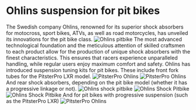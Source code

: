 # Ohlins suspension for pit bikes

The Swedish company Ohlins, renowned for its superior shock absorbers for motocross, sport bikes, ATVs, as well as road motorcycles, has unveiled its innovations for the pit bike class. ![Ohlins pitbike](http://mypitbike.ru/uploads/images/00/00/01/2012/02/22/51107b.jpg "Ohlins pitbike") The most advanced technological foundation and the meticulous attention of skilled craftsmen to each product allow for the production of unique shock absorbers with the finest characteristics. This ensures that racers experience unparalleled handling, while regular users enjoy maximum comfort and safety. Ohlins has introduced suspension tuning kits for pit bikes. These include front fork tubes for the PitsterPro LXR model. ![PitsterPro Ohlins](http://mypitbike.ru/uploads/images/00/00/01/2012/02/22/e5ebe9.jpg "PitsterPro Ohlins") ![PitsterPro Ohlins](http://mypitbike.ru/uploads/images/00/00/01/2012/02/22/754e86.jpg "PitsterPro Ohlins") And rear shock absorbers, depending on the pit bike model (whether it has a progressive linkage or not). ![Ohlins shock pitbike](http://mypitbike.ru/uploads/images/00/00/01/2012/02/22/d2e223.jpg "Ohlins shock pitbike") ![Ohlins Shock Pitbike](http://mypitbike.ru/uploads/images/00/00/01/2012/02/22/c0cf6a.jpg "Ohlins Shock Pitbike") ![Ohlins Shock Pitbike](http://mypitbike.ru/uploads/images/00/00/01/2012/02/22/64d567.jpg "Ohlins Shock Pitbike") And for pit bikes with progressive suspension (such as the PitsterPro LXR) ![PitsterPro Ohlins](http://mypitbike.ru/uploads/images/00/00/01/2012/02/22/f976ad.jpg "PitsterPro Ohlins")